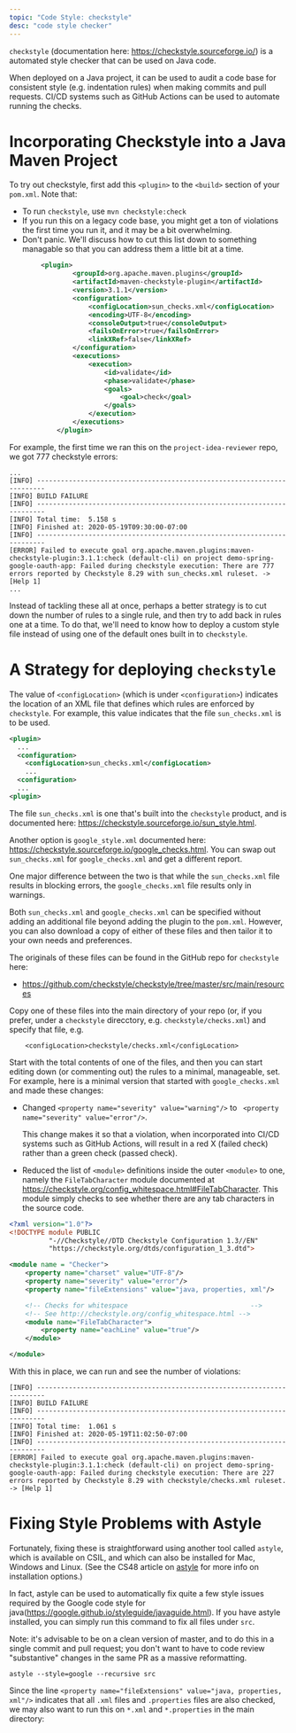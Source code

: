 ```yaml
---
topic: "Code Style: checkstyle"
desc: "code style checker"
---
```


`checkstyle` (documentation here: <https://checkstyle.sourceforge.io/>) is a automated style checker that can be used on Java code.

When deployed on a Java project, it can be used to audit a code base for consistent style (e.g. indentation rules)
when making commits and pull requests.   CI/CD systems such as GitHub Actions can be used to automate running the checks.

# Incorporating Checkstyle into a Java Maven Project

To try out checkstyle, first add this `<plugin>` to the `<build>` section of your `pom.xml`. Note that:
* To run `checkstyle`, use `mvn checkstyle:check`
* If you run this on a legacy code base, you might get a ton of violations the first time you run it, and it may be
  a bit overwhelming.
* Don't panic.  We'll discuss how to cut this list down to something managable so that you can address them
  a little bit at a time.

```xml
		<plugin>
				<groupId>org.apache.maven.plugins</groupId>
				<artifactId>maven-checkstyle-plugin</artifactId>
				<version>3.1.1</version>
				<configuration>
					<configLocation>sun_checks.xml</configLocation>
					<encoding>UTF-8</encoding>
					<consoleOutput>true</consoleOutput>
					<failsOnError>true</failsOnError>
					<linkXRef>false</linkXRef>
				</configuration>
				<executions>
					<execution>
						<id>validate</id>
						<phase>validate</phase>
						<goals>
							<goal>check</goal>
						</goals>
					</execution>
				</executions>
			</plugin>
```

For example, the first time we ran this on the `project-idea-reviewer` repo, we got 777 checkstyle errors:

```
...
[INFO] ------------------------------------------------------------------------
[INFO] BUILD FAILURE
[INFO] ------------------------------------------------------------------------
[INFO] Total time:  5.158 s
[INFO] Finished at: 2020-05-19T09:30:00-07:00
[INFO] ------------------------------------------------------------------------
[ERROR] Failed to execute goal org.apache.maven.plugins:maven-checkstyle-plugin:3.1.1:check (default-cli) on project demo-spring-google-oauth-app: Failed during checkstyle execution: There are 777 errors reported by Checkstyle 8.29 with sun_checks.xml ruleset. -> [Help 1]
...
```

Instead of tackling these all at once, perhaps a better strategy is to cut down the number of rules to a single rule, and
then try to add back in rules one at a time.  To do that, we'll need to know how to deploy a custom style file instead of
using one of the default ones built in to `checkstyle`.

# A Strategy for deploying `checkstyle`

The value of `<configLocation>` (which is under `<configuration>`) indicates the location of an XML file that 
defines which rules are enforced by `checkstyle`.  For example, this value indicates that the file `sun_checks.xml` is to
be used.   

```xml
<plugin>
  ...
  <configuration>
    <configLocation>sun_checks.xml</configLocation>
    ...
  <configuration>
  ...
<plugin>
```	  
	
The file `sun_checks.xml` is one that's built into the `checkstyle` product, and is documented here: <https://checkstyle.sourceforge.io/sun_style.html>.  
	
Another option is `google_style.xml` documented here: <https://checkstyle.sourceforge.io/google_checks.html>.
You can swap out `sun_checks.xml` for `google_checks.xml` and get a different report.  
	
One major difference
between the two is that while the `sun_checks.xml` file results in blocking errors, the `google_checks.xml` file
results only in warnings.
	
Both `sun_checks.xml` and `google_checks.xml` can be specified without adding an additional file beyond adding
the plugin to the `pom.xml`.  However, you can also download a copy of either of these files and then tailor it 
to your own needs and preferences.
	
The originals of these files can be found in the GitHub repo for `checkstyle` here:
* <https://github.com/checkstyle/checkstyle/tree/master/src/main/resources>
	
Copy one of these files into the main directory of your repo (or, if you prefer, under a `checkstyle` direcctory, e.g.
`checkstyle/checks.xml`) and specify that file, e.g.     
```	
	<configLocation>checkstyle/checks.xml</configLocation>
```	

Start with the total contents of one of the files, and then you can start editing down (or commenting out) the rules
to a minimal, manageable, set.  For example, here is a minimal version that started with `google_checks.xml` and made
these changes:

* Changed `<property name="severity" value="warning"/>` to ` <property name="severity" value="error"/>`.  
	
  This change makes it so that a violation, when incorporated into CI/CD systems such as GitHub Actions, will
  result in a red X (failed check) rather than a green check (passed check).
	
* Reduced the list of `<module>` definitions inside the outer `<module>` to one, namely the `FileTabCharacter` 
  module documented at <https://checkstyle.org/config_whitespace.html#FileTabCharacter>.   This module simply
  checks to see whether there are any tab characters in the source code.  

	
```xml
<?xml version="1.0"?>
<!DOCTYPE module PUBLIC
          "-//Checkstyle//DTD Checkstyle Configuration 1.3//EN"
          "https://checkstyle.org/dtds/configuration_1_3.dtd">

<module name = "Checker">
    <property name="charset" value="UTF-8"/>
    <property name="severity" value="error"/>
    <property name="fileExtensions" value="java, properties, xml"/>

    <!-- Checks for whitespace                               -->
    <!-- See http://checkstyle.org/config_whitespace.html -->
    <module name="FileTabCharacter">
        <property name="eachLine" value="true"/>
    </module>

</module>
```

With this in place, we can run and see the number of violations:

```
[INFO] ------------------------------------------------------------------------
[INFO] BUILD FAILURE
[INFO] ------------------------------------------------------------------------
[INFO] Total time:  1.061 s
[INFO] Finished at: 2020-05-19T11:02:50-07:00
[INFO] ------------------------------------------------------------------------
[ERROR] Failed to execute goal org.apache.maven.plugins:maven-checkstyle-plugin:3.1.1:check (default-cli) on project demo-spring-google-oauth-app: Failed during checkstyle execution: There are 227 errors reported by Checkstyle 8.29 with checkstyle/checks.xml ruleset. -> [Help 1]
```

# Fixing Style Problems with Astyle

Fortunately, fixing these is straightforward using another tool called `astyle`, which is available on CSIL, and which can also be installed for Mac, Windows and Linux.  (See the CS48 article on [astyle](https://ucsb-cs48.github.io/javatopics/code_style_astyle/) for more info on installation options.) 

In fact, astyle can be used to automatically fix quite a few style issues required by the Google code style for
java(<https://google.github.io/styleguide/javaguide.html>).   If you have astyle installed, you can simply run
this command to fix all files under `src`.   

Note: it's advisable to be on a clean version of master, and to do this in a single commit and pull request;
you don't want to have to code review "substantive" changes in the same PR as a massive reformatting.

```
astyle --style=google --recursive src
```

Since the line `<property name="fileExtensions" value="java, properties, xml"/>` indicates that all `.xml` files and `.properties` files are also checked, we may also want to run this on `*.xml` and `*.properties` in the main directory:


